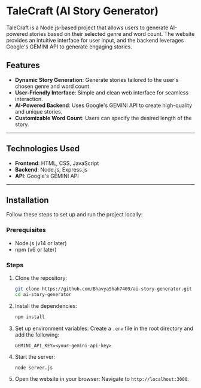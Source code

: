 # TaleCraft (AI Story Generator)

TaleCraft is a Node.js-based project that allows users to generate AI-powered stories based on their selected genre and word count. The website provides an intuitive interface for user input, and the backend leverages Google's GEMINI API to generate engaging stories.

## Features

- **Dynamic Story Generation**: Generate stories tailored to the user's chosen genre and word count.
- **User-Friendly Interface**: Simple and clean web interface for seamless interaction.
- **AI-Powered Backend**: Uses Google's GEMINI API to create high-quality and unique stories.
- **Customizable Word Count**: Users can specify the desired length of the story.

---

## Technologies Used

- **Frontend**: HTML, CSS, JavaScript
- **Backend**: Node.js, Express.js
- **API**: Google's GEMINI API

---

## Installation

Follow these steps to set up and run the project locally:

### Prerequisites

- Node.js (v14 or later)
- npm (v6 or later)

### Steps

1. Clone the repository:
   ```bash
   git clone https://github.com/BhavyaShah7409/ai-story-generator.git
   cd ai-story-generator
   ```

2. Install the dependencies:
   ```bash
   npm install
   ```

3. Set up environment variables:
   Create a `.env` file in the root directory and add the following:
   ```env
   GEMINI_API_KEY=<your-gemini-api-key>
   ```

4. Start the server:
   ```bash
   node server.js
   ```

5. Open the website in your browser:
   Navigate to `http://localhost:3000`.

